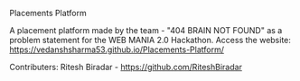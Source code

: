 Placements Platform 


A placement platform made by the team - "404 BRAIN NOT FOUND" as a problem statement for the WEB MANIA 2.0 Hackathon.
Access the website: https://vedanshsharma53.github.io/Placements-Platform/


Contributers: Ritesh Biradar - https://github.com/RiteshBiradar
